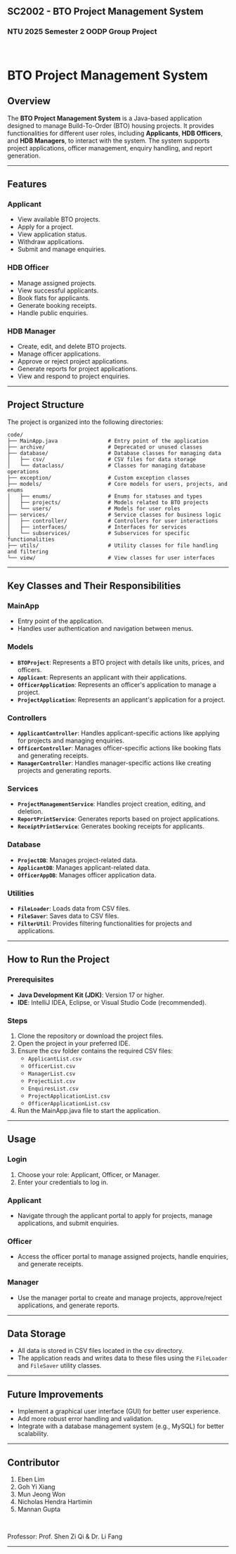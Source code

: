 ## SC2002 - BTO Project Management System
### NTU 2025 Semester 2 OODP Group Project
</br>

# BTO Project Management System

## Overview
The **BTO Project Management System** is a Java-based application designed to manage Build-To-Order (BTO) housing projects. It provides functionalities for different user roles, including **Applicants**, **HDB Officers**, and **HDB Managers**, to interact with the system. The system supports project applications, officer management, enquiry handling, and report generation.

---

## Features
### **Applicant**
- View available BTO projects.
- Apply for a project.
- View application status.
- Withdraw applications.
- Submit and manage enquiries.

### **HDB Officer**
- Manage assigned projects.
- View successful applicants.
- Book flats for applicants.
- Generate booking receipts.
- Handle public enquiries.

### **HDB Manager**
- Create, edit, and delete BTO projects.
- Manage officer applications.
- Approve or reject project applications.
- Generate reports for project applications.
- View and respond to project enquiries.

---

## Project Structure
The project is organized into the following directories:

```
code/
├── MainApp.java                # Entry point of the application
├── archive/                    # Deprecated or unused classes
├── database/                   # Database classes for managing data
│   ├── csv/                    # CSV files for data storage
│   └── dataclass/              # Classes for managing database operations
├── exception/                  # Custom exception classes
├── models/                     # Core models for users, projects, and enums
│   ├── enums/                  # Enums for statuses and types
│   ├── projects/               # Models related to BTO projects
│   └── users/                  # Models for user roles
├── services/                   # Service classes for business logic
│   ├── controller/             # Controllers for user interactions
│   ├── interfaces/             # Interfaces for services
│   └── subservices/            # Subservices for specific functionalities
├── utils/                      # Utility classes for file handling and filtering
└── view/                       # View classes for user interfaces
```

---

## Key Classes and Their Responsibilities

### **MainApp**
- Entry point of the application.
- Handles user authentication and navigation between menus.

### **Models**
- **`BTOProject`**: Represents a BTO project with details like units, prices, and officers.
- **`Applicant`**: Represents an applicant with their applications.
- **`OfficerApplication`**: Represents an officer's application to manage a project.
- **`ProjectApplication`**: Represents an applicant's application for a project.

### **Controllers**
- **`ApplicantController`**: Handles applicant-specific actions like applying for projects and managing enquiries.
- **`OfficerController`**: Manages officer-specific actions like booking flats and generating receipts.
- **`ManagerController`**: Handles manager-specific actions like creating projects and generating reports.

### **Services**
- **`ProjectManagementService`**: Handles project creation, editing, and deletion.
- **`ReportPrintService`**: Generates reports based on project applications.
- **`ReceiptPrintService`**: Generates booking receipts for applicants.

### **Database**
- **`ProjectDB`**: Manages project-related data.
- **`ApplicantDB`**: Manages applicant-related data.
- **`OfficerAppDB`**: Manages officer application data.

### **Utilities**
- **`FileLoader`**: Loads data from CSV files.
- **`FileSaver`**: Saves data to CSV files.
- **`FilterUtil`**: Provides filtering functionalities for projects and applications.

---

## How to Run the Project

### Prerequisites
- **Java Development Kit (JDK)**: Version 17 or higher.
- **IDE**: IntelliJ IDEA, Eclipse, or Visual Studio Code (recommended).

### Steps
1. Clone the repository or download the project files.
2. Open the project in your preferred IDE.
3. Ensure the csv folder contains the required CSV files:
   - `ApplicantList.csv`
   - `OfficerList.csv`
   - `ManagerList.csv`
   - `ProjectList.csv`
   - `EnquiresList.csv`
   - `ProjectApplicationList.csv`
   - `OfficerApplicationList.csv`
4. Run the MainApp.java file to start the application.

---

## Usage

### **Login**
1. Choose your role: Applicant, Officer, or Manager.
2. Enter your credentials to log in.

### **Applicant**
- Navigate through the applicant portal to apply for projects, manage applications, and submit enquiries.

### **Officer**
- Access the officer portal to manage assigned projects, handle enquiries, and generate receipts.

### **Manager**
- Use the manager portal to create and manage projects, approve/reject applications, and generate reports.

---

## Data Storage
- All data is stored in CSV files located in the csv directory.
- The application reads and writes data to these files using the `FileLoader` and `FileSaver` utility classes.

---

## Future Improvements
- Implement a graphical user interface (GUI) for better user experience.
- Add more robust error handling and validation.
- Integrate with a database management system (e.g., MySQL) for better scalability.

---

## Contributor
1. Eben Lim   
2. Goh Yi Xiang  
3. Mun Jeong Won  
4. Nicholas Hendra Hartimin  
5. Mannan Gupta  

</br>

Professor: 
Prof. Shen Zi Qi & Dr. Li Fang

---



